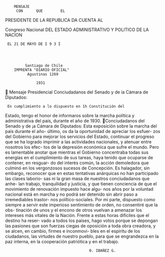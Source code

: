         MENSAJE
         CON      QUE        EL



PRESIDENTE DE LA REPUBLICA
      DA     CUENTA             AL


Congreso Nacional
  DEL ESTADO ADMINISTRATIVO Y POLITICO
             DE LA NACION


     EL 21 DE MAYO DE I 9 3 Í




             Santiago de Chile
        IMPRENTA "DIARIO OFICIAL"
              Agustinas 1269

                  1931
  Mensaje Presidencial
Conciudadanos           del Senado y de ía Cámara
                   de     Diputados:

     En cumplimiento a lo dispuesto en 1h Constitución del
Estado, tengo el honor de informaros sobre la marcha
política y administrativa del país, durante el año de 1930.
Conciudadanos         del Senado y de ¡a Cámara
                     de Diputados:
     Esta exposición sobre la marcha del país durante el
año- último, os da la oportunidad de apreciar los esfuer-
zos del Gobierno para mejorar los servicios del Estado,
continuar el progreso que se ha logrado imprimir a las
actividades nacionales, y atenuar entre nosotros los efec-
tos de la depresión económica que sufre el mundo.
     Pero es lamentable anotar que mientras el Gobierno
concentraba todas sus energías en el cumplimiento de sus
tareas, haya tenido que ocuparse de contener, en resguar-
do del interés común, la acción demoledora que culminó
en los vergonzosos sucesos de Concepción.
     Es halagador, sin embargo, reconocer que en estas
tentativas anárquicas no han participado las clases laborio-
sas ni la gran masa de nuestros conciudadanos que anhe-
lan trabajo, tranquilidad y justicia, y que tienen conciencia
de que el movimiento de renovación impuesto hace algu-
nos años por la voluntad nacional está en marcha y no
podrá ser detenido sin abrir paso a irremediables trastor-
nos político-sociales.
     Por mi parte, dispuesto como siempre a servir este
imperioso sentimiento de orden, no consentiré que la obs-
tinación de unos y el encono de otros vuelvan a amenazar
los intereses más vitales de la Nación.
     Frente a estas horas difíciles que el destino ha reser-
vado a todos los países, hago votos porque se depongan las
pasiones que son fuerzas ciegas de oposición a toda
obra creadora, y se alcen, en cambio, firmes e inconmovi-
bles en el espíritu de los ciudadanos, las virtudes de nuestro
pueblo, para que se engrandezca en la paz interna, en la
cooperación patriótica y en el trabajo.


                                          0. IBAÑEZ G.
